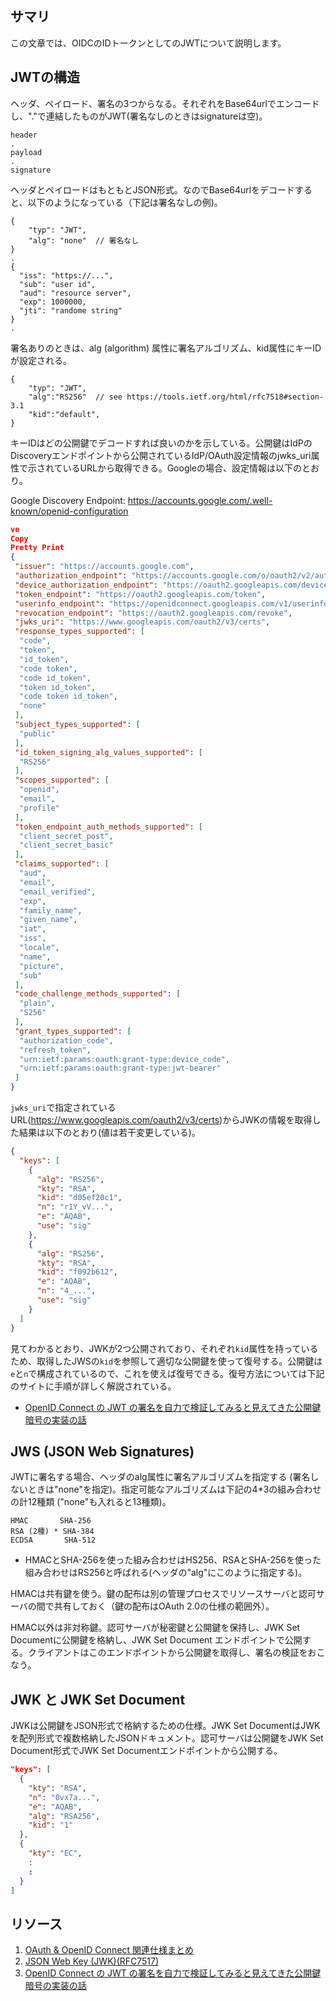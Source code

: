## サマリ

この文章では、OIDCのIDトークンとしてのJWTについて説明します。

## JWTの構造

ヘッダ、ペイロード、署名の3つからなる。それぞれをBase64urlでエンコードし、"."で連結したものがJWT(署名なしのときはsignatureは空)。

```
header
.
payload
.
signature
```

ヘッダとペイロードはもともとJSON形式。なのでBase64urlをデコードすると、以下のようになっている（下記は署名なしの例)。

```
{
    "typ": "JWT",
    "alg": "none"  // 署名なし
}
.
{
  "iss": "https://...",
  "sub": "user id",
  "aud": "resource server",
  "exp": 1000000,
  "jti": "randome string"
}
.
```

署名ありのときは、alg (algorithm) 属性に署名アルゴリズム、kid属性にキーIDが設定される。

```
{
    "typ": "JWT",
    "alg":"RS256"  // see https://tools.ietf.org/html/rfc7518#section-3.1
    "kid":"default",
}
```

キーIDはどの公開鍵でデコードすれば良いのかを示している。公開鍵はIdPのDiscoveryエンドポイントから公開されているIdP/OAuth設定情報のjwks_uri属性で示されているURLから取得できる。Googleの場合、設定情報は以下のとおり。

Google Discovery Endpoint: https://accounts.google.com/.well-known/openid-configuration

```Json
ve
Copy
Pretty Print
{
 "issuer": "https://accounts.google.com",
 "authorization_endpoint": "https://accounts.google.com/o/oauth2/v2/auth",
 "device_authorization_endpoint": "https://oauth2.googleapis.com/device/code",
 "token_endpoint": "https://oauth2.googleapis.com/token",
 "userinfo_endpoint": "https://openidconnect.googleapis.com/v1/userinfo",
 "revocation_endpoint": "https://oauth2.googleapis.com/revoke",
 "jwks_uri": "https://www.googleapis.com/oauth2/v3/certs",
 "response_types_supported": [
  "code",
  "token",
  "id_token",
  "code token",
  "code id_token",
  "token id_token",
  "code token id_token",
  "none"
 ],
 "subject_types_supported": [
  "public"
 ],
 "id_token_signing_alg_values_supported": [
  "RS256"
 ],
 "scopes_supported": [
  "openid",
  "email",
  "profile"
 ],
 "token_endpoint_auth_methods_supported": [
  "client_secret_post",
  "client_secret_basic"
 ],
 "claims_supported": [
  "aud",
  "email",
  "email_verified",
  "exp",
  "family_name",
  "given_name",
  "iat",
  "iss",
  "locale",
  "name",
  "picture",
  "sub"
 ],
 "code_challenge_methods_supported": [
  "plain",
  "S256"
 ],
 "grant_types_supported": [
  "authorization_code",
  "refresh_token",
  "urn:ietf:params:oauth:grant-type:device_code",
  "urn:ietf:params:oauth:grant-type:jwt-bearer"
 ]
}
```

`jwks_uri`で指定されているURL(https://www.googleapis.com/oauth2/v3/certs)からJWKの情報を取得した結果は以下のとおり(値は若干変更している)。

```Json
{
  "keys": [
    {
      "alg": "RS256",
      "kty": "RSA",
      "kid": "d05ef20c1",
      "n": "r1Y_vV...",
      "e": "AQAB",
      "use": "sig"
    },
    {
      "alg": "RS256",
      "kty": "RSA",
      "kid": "f092b612",
      "e": "AQAB",
      "n": "4_...",
      "use": "sig"
    }
  ]
}
```

見てわかるとおり、JWKが2つ公開されており、それぞれ`kid`属性を持っているため、取得したJWSの`kid`を参照して適切な公開鍵を使って復号する。公開鍵は`e`と`n`で構成されているので、これを使えば復号できる。復号方法については下記のサイトに手順が詳しく解説されている。

* [OpenID Connect の JWT の署名を自力で検証してみると見えてきた公開鍵暗号の実装の話](https://qiita.com/bobunderson/items/d48f89e2b3e6ad9f9c4c)

## JWS (JSON Web Signatures)

JWTに署名する場合、ヘッダのalg属性に署名アルゴリズムを指定する (署名しないときは"none"を指定)。指定可能なアルゴリズムは下記の4*3の組み合わせの計12種類 ("none"も入れると13種類)。

```
HMAC       SHA-256
RSA (2種) * SHA-384
ECDSA       SHA-512
```

* HMACとSHA-256を使った組み合わせはHS256、RSAとSHA-256を使った組み合わせはRS256と呼ばれる(ヘッダの"alg"にこのように指定する)。

HMACは共有鍵を使う。鍵の配布は別の管理プロセスでリソースサーバと認可サーバの間で共有しておく（鍵の配布はOAuth 2.0の仕様の範囲外）。

HMAC以外は非対称鍵。認可サーバが秘密鍵と公開鍵を保持し、JWK Set Documentに公開鍵を格納し、JWK Set Document エンドポイントで公開する。クライアントはこのエンドポイントから公開鍵を取得し、署名の検証をおこなう。

## JWK と JWK Set Document

JWKは公開鍵をJSON形式で格納するための仕様。JWK Set DocumentはJWKを配列形式で複数格納したJSONドキュメント。認可サーバは公開鍵をJWK Set Document形式でJWK Set Documentエンドポイントから公開する。

```JSON
"keys": [
  {
    "kty": "RSA",
    "n": "0vx7a...",
    "e": "AQAB",
    "alg": "RSA256",
    "kid": "1"
  },
  {
    "kty": "EC",
    :
    :
  }
]
```

## リソース

1. [OAuth & OpenID Connect 関連仕様まとめ](https://qiita.com/TakahikoKawasaki/items/185d34814eb9f7ac7ef3)
1. [JSON Web Key (JWK)(RFC7517)](https://tools.ietf.org/html/rfc7517)
1. [OpenID Connect の JWT の署名を自力で検証してみると見えてきた公開鍵暗号の実装の話](https://qiita.com/bobunderson/items/d48f89e2b3e6ad9f9c4c)